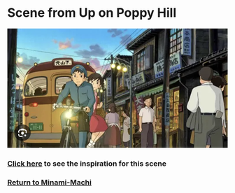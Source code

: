 # Scene from Up on Poppy Hill
![Shops Poppy](poppy-shops.png)
### [Click here]() to see the inspiration for this scene
### [Return to Minami-Machi]()
